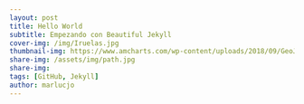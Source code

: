 ```yaml
---
layout: post
title: Hello World
subtitle: Empezando con Beautiful Jekyll 
cover-img: /img/Iruelas.jpg
thumbnail-img: https://www.amcharts.com/wp-content/uploads/2018/09/GeoJSON.png
share-img: /assets/img/path.jpg
share-img: 
tags: [GitHub, Jekyll]
author: marlucjo
---
```

